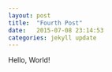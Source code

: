 ```yaml
---
layout: post
title:  "Fourth Post"
date:   2015-07-08 23:14:53
categories: jekyll update
---
```

Hello, World!


